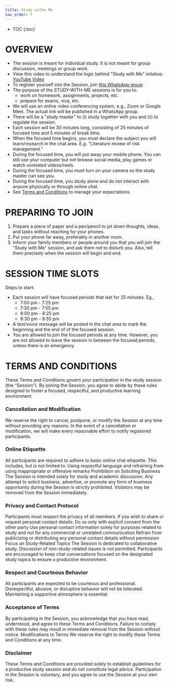 ```yaml
---
title: Study withe Me
nav_order: 7
---
```


* TOC
{:toc}


# OVERVIEW
- The session is meant for individual study. It is not meant for group discussion, meetings or group work.
- View this video to understand the logic behind "Study with Me" initative: [YouTube Video](https://youtu.be/i436YoAZxbU)
- To register yourself into the Session, join [this WhatsApp group](https://chat.whatsapp.com/K9n2zuBeKtDIvaX7hbwJml)
- The purpose of the STUDY-WITH-ME sessions is for you to:
  - work on homework, assignments, projects, etc.
  - prepare for exams, viva, etc.
- We will use an online video conferencing system, e.g., Zoom or Google Meet. The actual link will be published in a WhatsApp group.
- There will be a "study master" to (i) study together with you and (ii) to regulate the session.
- Each session will be 30 minutes long, consisting of 25 minutes of focused time and 5 minutes of break time.
- When the focused time begins, you must declare the subject you will learn/research in the chat area. E.g. "Literature review of risk management."
- During the focused time, you will put away your mobile phone. You can still use your computer but not browse social media, play games or watch unrelated videos/reels.
- During the focused time, you must turn on your camera so the study master can see you.
- During the focused time, you study alone and do not interact with anyone physically or through online chat.
- See [Terms and Conditions](#terms-and-conditions) to manage your expectations.

# PREPARING TO JOIN
1. Prepare a piece of paper and a pen/pencil to jot down thoughts, ideas, and tasks without reaching for your phones.
2. Put your phone far away, preferably in another room.
3. Inform your family members or people around you that you will join the "Study with Me" session, and ask them not to disturb you. Also, tell them precisely when the session will begin and end.


# SESSION TIME SLOTS
Steps to start:
- Each session will have focused periods that last for 25 minutes. Eg.,
  - 7:00 pm - 7:25 pm	
  - 7:30 pm - 7:55 pm
  - 8:00 pm - 8:25 pm
  - 8:30 pm - 8:55 pm
- A text/voice message will be posted in the chat area to mark the beginning and the end of of the focused session.
- You are allowed to join the focused periods at any time. However, you are not allowed to leave the session in between the focused periods, unless there is an emergency.



# TERMS AND CONDITIONS
These Terms and Conditions govern your participation in the study session (the “Session”). By joining the Session, you agree to abide by these rules designed to foster a focused, respectful, and productive learning environment.
### Cancellation and Modification
We reserve the right to cancel, postpone, or modify the Session at any time without providing any reasons. In the event of a cancellation or modification, we will make every reasonable effort to notify registered participants.
### Online Etiquette
All participants are required to adhere to basic online chat etiquette. This includes, but is not limited to:
Using respectful language and refraining from using inappropriate or offensive remarks
Prohibition on Soliciting Business
The Session is intended solely for study and academic discussion. Any attempt to solicit business, advertise, or promote any form of business opportunity during the Session is strictly prohibited. Violators may be removed from the Session immediately.
### Privacy and Contact Protocol
Participants must respect the privacy of all members. If you wish to share or request personal contact details:
Do so only with explicit consent from the other party
Use personal contact information solely for purposes related to study and not for any commercial or unrelated communication
Refrain from publicizing or distributing any personal contact details without permission
Focus on Study-Related Topics
The Session is dedicated to collaborative study. Discussion of non-study–related issues is not permitted. Participants are encouraged to keep chat conversations focused on the designated study topics to ensure a productive environment.
### Respect and Courteous Behavior
All participants are expected to be courteous and professional. Disrespectful, abusive, or disruptive behavior will not be tolerated. Maintaining a supportive atmosphere is essential.
### Acceptance of Terms
By participating in the Session, you acknowledge that you have read, understood, and agree to these Terms and Conditions. Failure to comply with these rules may result in immediate removal from the Session without notice.
Modifications to Terms
We reserve the right to modify these Terms and Conditions at any time. 
### Disclaimer
These Terms and Conditions are provided solely to establish guidelines for a productive study session and do not constitute legal advice. Participation in the Session is voluntary, and you agree to use the Session at your own risk.

